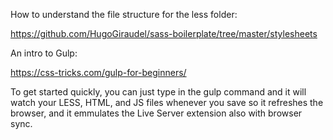 How to understand the file structure for the less folder:

https://github.com/HugoGiraudel/sass-boilerplate/tree/master/stylesheets

An intro to Gulp:

https://css-tricks.com/gulp-for-beginners/


To get started quickly, you can just type in the gulp command and it will watch your LESS, HTML, and JS files whenever you save so it refreshes the browser, and it emmulates the Live Server extension also with browser sync.